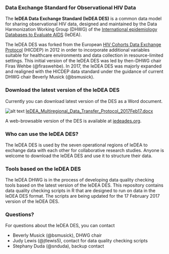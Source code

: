 ### Data Exchange Standard for Observational HIV Data
The __IeDEA Data Exchange Standard (IeDEA DES)__ is a common data model for sharing observational HIV data, designed and maintained by the Data Harmonization Working Group (DHWG) of the [International epidemiology Databases to Evaluate AIDS](http://iedea.org) (IeDEA).

The IeDEA DES was forked from the European [HIV Cohorts Data Exchange Protocol](http://www.hicdep.org/) (HICDEP) in 2012 in order to incorporate additional variables suitable for healthcare environments and data collection in resource-limited settings. This initial version of the IeDEA DES was led by then-DHWG chair Firas Wehbe (@firaswehbe). In 2017, the IeDEA DES was majorly expanded and realigned with the HICDEP data standard under the guidance of current DHWG chair Beverly Musick (@bsmusick).

### Download the latest version of the IeDEA DES
Currently you can download latest version of the DES as a Word document.

![alt text](http://iedea.github.io/images/doc.png "Word Icon") [IeDEA_Multiregional_Data_Transfer_Protocol_2017Feb17.docx](http://iedea.github.io/downloads/IeDEA_Multiregional_Data_Transfer_Protocol_2017Feb17.docx)

A web-browsable version of the DES is available at [iedeades.org](http://iedeades.org).

### Who can use the IeDEA DES?
The IeDEA DES is used by the seven operational regions of IeDEA to exchange data with each other for collaborative research studies. Anyone is welcome to download the IeDEA DES and use it to structure their data.

### Tools based on the IeDEA DES
The IeDEA DHWG is in the process of developing data quality checking tools based on the latest version of the IeDEA DES. This repository contains data quality checking scripts in R that are designed to run on data in the IeDEA DES format. The scripts are being updated for the 17 February 2017 version of the IeDEA DES.

### Questions?
For questions about the IeDEA DES, you can contact
- Beverly Musick (@bsmusick), DHWG chair
- Judy Lewis (@jtlewis5), contact for data quality checking scripts
- Stephany Duda (@snduda), backup contact
